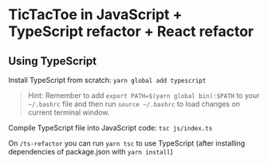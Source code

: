 # TicTacToe in JavaScript + TypeScript refactor + React refactor

## Using TypeScript

Install TypeScript from scratch: `yarn global add typescript`

> Hint: Remember to add `export PATH=$(yarn global bin):$PATH` to your `~/.bashrc` file and then run `source ~/.bashrc` to load changes on current terminal window.

Compile TypeScript file into JavaScript code: `tsc js/index.ts`

On `/ts-refactor` you can run `yarn tsc` to use TypeScript (after installing dependencies of package.json with `yarn install`)
